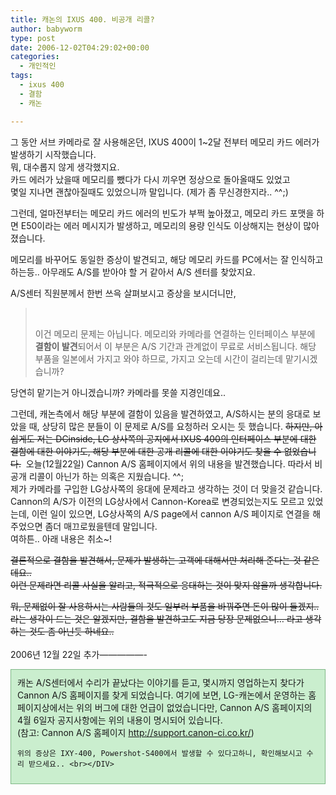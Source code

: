 ```yaml
---
title: 캐논의 IXUS 400. 비공개 리콜?
author: babyworm
type: post
date: 2006-12-02T04:29:02+00:00
categories:
  - 개인적인
tags:
  - ixus 400
  - 결함
  - 캐논

---
```

그 동안 서브 카메라로 잘 사용해온던, IXUS 400이 1~2달 전부터 메모리 카드 에러가 발생하기 시작했습니다.<br>
뭐, 대수롭지 않게 생각했지요.<br>
카드 에러가 났을때 메모리를 뺐다가 다시 끼우면 정상으로 돌아올때도 있었고<br>
몇일 지나면 괜찮아질때도 있었으니까 말입니다. (제가 좀 무신경한지라.. ^^;)

그런데, 얼마전부터는 메모리 카드 에러의 빈도가 부쩍 높아졌고, 메모리 카드 포맷을 하면 E50이라는 에러 메시지가 발생하고, 메모리의 용량 인식도 이상해지는 현상이 많아졌습니다. 

메모리를 바꾸어도 동일한 증상이 발견되고, 해당 메모리 카드를 PC에서는 잘 인식하고 하는등.. 아무래도 A/S를 받아야 할 거 같아서 A/S 센터를 찾았지요.

A/S센터 직원분께서 한번 쓰윽 살펴보시고 증상을 보시더니만, 

><br>
> 
> 
> 이건 메모리 문제는 아닙니다. 메모리와 카메라를 연결하는 인터페이스 부분에 **결함이 발견**되어서 이 부분은 A/S 기간과 관계없이 무료로 서비스됩니다. 해당 부품을 일본에서 가지고 와야 하므로, 가지고 오는데 시간이 걸리는데 맡기시겠습니까?

당연히 맡기는거 아니겠습니까? 카메라를 못쓸 지경인데요.. 

그런데, 캐논측에서 해당 부분에 결함이 있음을 발견하였고, A/S하시는 분의 응대로 보았을 때, 상당히 많은 분들이 이 문제로 A/S를 요청하러 오시는 듯 했습니다. <STRIKE>하지만, 아쉽게도 저는 DCinside, LG 상사쪽의 공지에서 IXUS 400의 인터페이스 부분에 대한 결함에 대한 이야기도, 해당 부분에 대한 공개 리콜에 대한 이야기도 찾을 수 없었습니다.</STRIKE>  오늘(12월22일) Cannon A/S 홈페이지에서 위의 내용을 발견했습니다. 따라서 비공개 리콜이 아닌가 하는 의혹은 지웠습니다. ^^;<br>
제가 카메라를 구입한 LG상사쪽의 응대에 문제라고 생각하는 것이 더 맞을것 같습니다. Cannon의 A/S가 이전의 LG상사에서 Cannon-Korea로 변경되었는지도 모르고 있었는데, 이런 일이 있으면, LG상사쪽의 A/S page에서 cannon A/S 페이지로 연결을 해주었으면 좀더 매끄로웠을텐데 말입니다.<br>
여하튼.. 아래 내용은 취소~!

<STRIKE>결론적으로 결함을 발견해서, 문제가 발생하는 고객에 대해서만 처리해 준다는 것 같은데요..<br>
이런 문제라면 리콜 사실을 알리고, 적극적으로 응대하는 것이 맞지 않을까 생각합니다. </STRIKE>

<STRIKE>뭐, 문제없이 잘 사용하시는 사람들의 것도 일부러 부품을 바꿔주면 돈이 많이 들겠지.. 라는 생각이 드는 것은 알겠지만, 결함을 발견하고도 지금 당장 문제없으니… 라고 생각하는 것도 좀 아닌듯 하네요..<br>
</STRIKE><br>
2006년 12월 22일 추가—————-

<DIV style="BORDER-RIGHT: #80b888 1px solid; PADDING-RIGHT: 10px; BORDER-TOP: #80b888 1px solid; PADDING-LEFT: 10px; PADDING-BOTTOM: 10px; BORDER-LEFT: #80b888 1px solid; PADDING-TOP: 10px; BORDER-BOTTOM: #80b888 1px solid; BACKGROUND-COLOR: #caeece">
  캐논 A/S센터에서 수리가 끝났다는 이야기를 듣고, 몇시까지 영업하는지 찾다가 Cannon A/S 홈페이지를 찾게 되었습니다. 여기에 보면, LG-캐논에서 운영하는 홈페이지상에서는 위의 버그에 대한 언급이 없었습니다만, Cannon A/S 홈페이지의 4월 6일자 공지사항에는 위의 내용이 명시되어 있습니다. <br>(참고: Cannon A/S 홈페이지 <A href="http://support.canon-ci.co.kr/">http://support.canon-ci.co.kr/</A>)</p> 

    위의 증상은 IXY-400, Powershot-S400에서 발생할 수 있다고하니, 확인해보시고 수리 받으세요.. <br></DIV>

